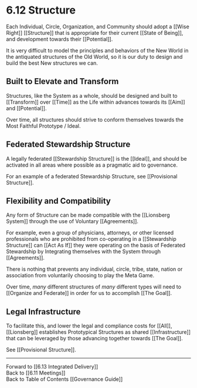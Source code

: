 # 6.12 Structure
Each Individual, Circle, Organization, and Community should adopt a [[Wise Right]] [[Structure]] that is appropriate for their current [[State of Being]], and development towards their [[Potential]].  

It is very difficult to model the principles and behaviors of the New World in the antiquated structures of the Old World, so it is our duty to design and build the best New structures we can. 

## Built to Elevate and Transform 

Structures, like the System as a whole, should be designed and built to [[Transform]] over [[Time]] as the Life within advances towards its [[Aim]] and [[Potential]].  

Over time, all structures should strive to conform themselves towards the Most Faithful Prototype / Ideal. 

## Federated Stewardship Structure 

A legally federated [[Stewardship Structure]] is the [[Ideal]], and should be activated in all areas where possible as a pragmatic aid to governance. 

For an example of a federated Stewardship Structure, see [[Provisional Structure]].  

## Flexibility and Compatibility 

Any form of Structure can be made compatible with the [[Lionsberg System]] through the use of Voluntary [[Agreements]]. 

For example, even a group of physicians, attorneys, or other licensed professionals who are prohibited from co-operating in a [[Stewardship Structure]] can [[Act As If]] they were operating on the basis of Federated Stewardship by Integrating themselves with the System through [[Agreements]].  

There is nothing that prevents any individual, circle, tribe, state, nation or association from voluntarily choosing to play the Meta Game.  

Over time, _many_ different structures of _many_ different types will need to [[Organize and Federate]] in order for us to accomplish [[The Goal]]. 

## Legal Infrastructure 

To facilitate this, and lower the legal and compliance costs for [[All]], [[Lionsberg]] establishes Prototypical Structures as shared [[Infrastructure]] that can be leveraged by those advancing together towards [[The Goal]]. 

See [[Provisional Structure]].  


___

Forward to [[6.13 Integrated Delivery]]  
Back to [[6.11 Meetings]]  
Back to Table of Contents [[Governance Guide]]

